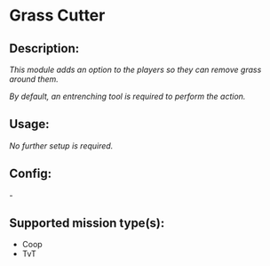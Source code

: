 # Grass Cutter
## Description:
_This module adds an option to the players so they can remove grass around them._

_By default, an entrenching tool is required to perform the action._

## Usage:
_No further setup is required._

## Config:
\-

## Supported mission type(s):
 - Coop
 - TvT
